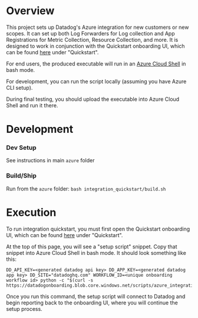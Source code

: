 # Overview
This project sets up Datadog's Azure integration for new customers or new scopes. It can set up both Log Forwarders for Log collection and App Registrations for Metric
Collection, Resource Collection, and more. It is designed to work in conjunction with the Quickstart onboarding UI, which can be found [here](https://app.datadoghq.com/integrations/azure/add?config_azure-new-onboarding=true) under "Quickstart".

For end users, the produced executable will run in an [Azure Cloud Shell](https://learn.microsoft.com/en-us/azure/cloud-shell/get-started/classic?tabs=azurecli) in bash mode. 

For development, you can run the script locally (assuming you have Azure CLI setup). 

During final testing, you should upload the executable into Azure Cloud Shell and run it there.

# Development
### Dev Setup
See instructions in main `azure` folder

### Build/Ship
Run from the `azure` folder:
`bash integration_quickstart/build.sh`

# Execution
To run integration quickstart, you must first open the Quickstart onboarding UI, which can be found [here](https://app.datadoghq.com/integrations/azure/add?config_azure-new-onboarding=true) under "Quickstart".

At the top of this page, you will see a "setup script" snippet. Copy that snippet into Azure Cloud Shell in bash mode. It should look something like this:
```
DD_API_KEY=<generated datadog api key> DD_APP_KEY=<generated datadog app key> DD_SITE="datadoghq.com" WORKFLOW_ID=<unique onboarding workflow id> python -c "$(curl -s https://datadogonboarding.blob.core.windows.net/scripts/azure_integration_quickstart.pyz)" 
```

Once you run this command, the setup script will connect to Datadog and begin reporting back to the onboarding UI, where you will continue the setup process.